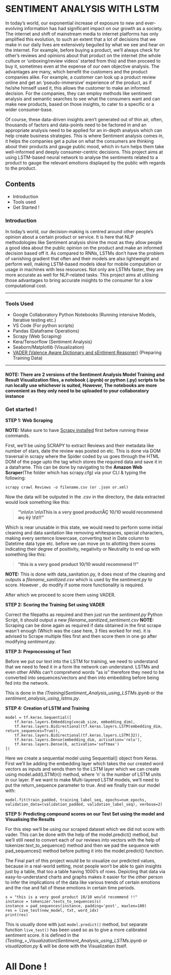 # **SENTIMENT ANALYSIS WITH LSTM**
In today’s world, our exponential increase of exposure to new and ever-evolving information has had significant impact on our growth as a society. The internet and shift of mainstream media to internet platforms has only amplified this evolution, to such an extent that a lot of decisions that we make in our daily lives are extensively beguiled by what we see and hear on the internet. For example, before buying a product, we’ll always check for other’s reviews and opinions about that product on the internet (the whole culture or ‘unboxing/review videos’ started from this) and then proceed to buy it, sometimes even at the expense of our own objective analysis. The advantages are many, which benefit the customers and the product companies alike. For example, a customer can look up a product review online and get an ‘pseudo-immersive’ experience of the product, as if he/she himself used it, this allows the customer to make an informed decision. For the companies, they can employ methods like sentiment analysis and semantic searches to see what the consumers want and can make new products, based on those insights, to cater to a specific or a wider consumer-base.
  
Of course, these data-driven insights aren’t generated out of thin air, often, thousands of factors and data-points need to be factored in and an appropriate analysis need to be applied for an in-depth analysis which can help create business strategies. This is where Sentiment analysis comes in, it helps the companies get a pulse on what the consumers are thinking about their products and gauge public mood, which in-turn helps them take well-informed and deeply consumer-centric decisions. This project aims at using LSTM-based neural network to analyse the sentiments related to a product to gauge the relevant emotions displayed by the public with regards to the product.


## Contents
* Introduction
* Tools used
* Get Started !
 
 
### Introduction
In today’s world, our decision-making is centred around other people’s opinion about a certain product or service. It is here that NLP methodologies like Sentiment analysis shine the most as they allow people a good idea about the public opinion on the product and make an informed decision based off it. 
As compared to RNNs, LSTMs don’t have the problem of vanishing gradient that often and their models are also lightweight and perform well, making LSTM-based models ideal for mobile computation or usage in machines with less resources. Not only are LSTMs faster, they are more accurate as well for NLP-related tasks. This project aims at utilising those advantages to bring accurate insights to the consumer for a low computational cost.

---

### Tools Used
* Google Collaboratory Python Notebooks (Running intensive Models, Iterative testing etc.)
* VS Code (For python scripts)
* Pandas (Dataframe Operations)
* Scrapy (Web Scraping)
* Kera/Tensorflow (Sentiment Analysis)
* Seaborn/Matplotlib (Visualization)
* [VADER (Valence Aware Dictionary and sEntiment Reasoner)](https://github.com/cjhutto/vaderSentiment) (Preparing Training Data)

---

#### NOTE: There are 2 versions of the Sentiment Analysis Model Training and Result Visualization files, a notebook (.ipynb) or python (.py) scripts to be run locally use whichever is suited, However, The notebooks are more convenient as they only need to be uploaded to your collaboratory instance

### Get started !
 
**STEP 1: Web Scraping**
 
**NOTE:** Make sure to have [Scrapy installed](https://docs.scrapy.org/en/latest/intro/install.html) first before running these commands.
 
First, we’ll be using SCRAPY to extract Reviews and their metadata like number of stars, date the review was posted on etc. This is done via DOM traversal in scrapy where the Spider coded by us goes through the HTML DOM of the page upto the tag which stores the required data and save it in a dataframe. This can be done by navigating to the **Amazon Web Scraper**(The folder which has scrapy.cfg) via your CLI & typing the following:

```
scrapy crawl Reviews -o filename.csv (or .json or.xml)
```

Now the data will be outputed in the .csv in the directory, the data extracted would look something like this:
 
> **“\n\n\n \n\nThis is a very good productÅÇ 10/10 would recommend æç êÿ \t\t!!”**
 
Which is near unusable in this state, we would need to perform some initial cleaning and data sanitation like removing whitespaces, special characters, making every sentence lowercase, converting text in Date column to Datetime data type etc. before we can move on to allotting them scores indicating their degree of positivity, negativity or Neutrality to end up with something like this:
 
> **“this is a very good product 10/10 would recommend !!”**
 
**NOTE:** This is done with data_sanitation.py, it does most of the cleaning and outputs a *filename_sanitized.csv* which is used by the *sentiment.py* to score. However , do modify if some more functionality is required.
 
After which we proceed to score them using VADER.
 
**STEP 2: Scoring the Training Set using VADER**
 
Correct the filepaths as required and then just run the *sentiment.py* Python Script, it should output a new *filename_sanitized_sentiment.csv*
**NOTE:** Scraping can be done again as required if data obtained in the first scrape wasn't enough (Which was the case here, 3 files worked for me). it is advised to Scrape multiple files first and then score them in one go after modifying *sentiment.py*.
 
**STEP 3: Preprocessing of Text**
 
Before we put our text into the LSTM for training, we need to understand that we need to feed it in a form the network can understand. LSTMs and even other ANNs can’t comprehend words “as is” therefore they need to be converted into sequences/vectors and then into embedding before being fed into the network.
 
This is done in the *(Training)Sentiment_Analysis_using_LSTMs.ipynb* or the *sentiment_analysis_using_lstms.py*.
 
**STEP 4: Creation of LSTM and Training**
 
```
model = tf.keras.Sequential([
    tf.keras.layers.Embedding(vocab_size, embedding_dim),
    tf.keras.layers.Bidirectional(tf.keras.layers.LSTM(embedding_dim, return_sequences=True)),
    tf.keras.layers.Bidirectional(tf.keras.layers.LSTM(32)),
    tf.keras.layers.Dense(embedding_dim, activation='relu'),
    tf.keras.layers.Dense(6, activation='softmax')
])
```
 
Here we create a sequential model using Sequential() object from Keras. First we’ll be adding the embedding layer which takes the our created word vectors as inputs and sends them to the LSTM layer which we can create using model.add(LSTM(n)) method, where ‘n’ is the number of LSTM units in our layer. If we want to make Multi-layered LSTM models, we’ll need to put the return_sequence parameter to true.
And we finally train our model with:

```
model.fit(train_padded, training_label_seq, epochs=num_epochs, validation_data=(validation_padded, validation_label_seq), verbose=2)
```
 
**STEP 5: Predicting compound scores on our Test Set using the model and Visualising the Results**
 
For this step we’ll be using our scraped dataset which we did not score with vader. This can be done with the help of the model.predict() method, but we’ll still need to convert each of our reviews into vectors with the help of tokenizer.text_to_sequence() method and then we pad the sequence with pad_sequences() method before putting it into the model.predict() function.

The Final part of this project would be to visualize our predicted values, because in a real-world setting, most people won’t be able to gain insights just by a table, that too a table having 1000’s of rows. Depicting that data via easy-to-understand charts and graphs makes it easier for the other person to infer the implications of the data like various trends of certain emotions and the rise and fall of these emotions in certain time periods.

```
s = "this is a very good product 10/10 would recommend !!"
instance = tokenizer.texts_to_sequences(s)
instance = pad_sequences(instance, padding='post', maxlen=100)
res = live_test(new_model, txt, word_idx)
print(res)
```

This is usually done with just ```model.predict()``` method, but separate function ```live_test()``` has been used so as to give a more calibrated sentiment score. it is defined in the *(Testing_+_Visualization)Sentiment_Analysis_using_LSTMs.ipynb* or *visualization.py* & will be done with the Visualization itself.

# All Done ! 
